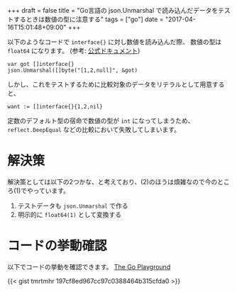 +++
draft = false
title = "Go言語の json.Unmarshal で読み込んだデータをテストするときは数値の型に注意する"
tags = ["go"]
date = "2017-04-16T15:01:48+09:00"
+++

以下のようなコードで `interface{}` に対し数値を読み込んだ際、
数値の型は `float64` になります。
(参考: [公式ドキュメント](https://golang.org/pkg/encoding/json/#Unmarshal))

```
var got []interface{}
json.Unmarshal([]byte("[1,2,null]", &got)
```

しかし、これをテストするために比較対象のデータをリテラルとして用意すると、

```
want := []interface{}{1,2,nil}
```

定数のデフォルト型の宿命で数値の型が `int` になってしまうため、`reflect.DeepEqual` などの比較において失敗してしまいます。

# 解決策

解決策としては以下の2つかな、と考えており、(2)のほうは煩雑なので今のところ(1)でやっています。

1. テストデータも `json.Unmarshal` で作る
1. 明示的に `float64(1)` として変換する

<!--more-->

# コードの挙動確認

以下でコードの挙動を確認できます。
[The Go Playground](https://play.golang.org/p/7U2AtxLORC)

{{< gist tmrtmhr 197cf8ed967cc97c0388464b315cfda0 >}}
